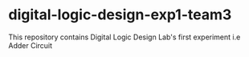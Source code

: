 # digital-logic-design-exp1-team3
This repository contains Digital Logic Design Lab's first experiment i.e Adder Circuit
